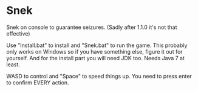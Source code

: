 # Snek
Snek on console to guarantee seizures. (Sadly after 1.1.0 it's not that effective)

Use "Install.bat" to install and "Snek.bat" to run the game. This probably only works on Windows so if you have something else, figure it out for yourself. And for the install part you will need JDK too. Needs Java 7 at least.

WASD to control and "Space" to speed things up. You need to press enter to confirm EVERY action.
